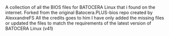A collection of all the BIOS files for BATOCERA Linux that i found on the internet.
Forked from the original Batocera.PLUS-bios repo created by AlexxandreFS
All the credits goes to him
I have only added the missing files or updated the files to match the requirements of the latest version of BATOCERA Linux (v41)
